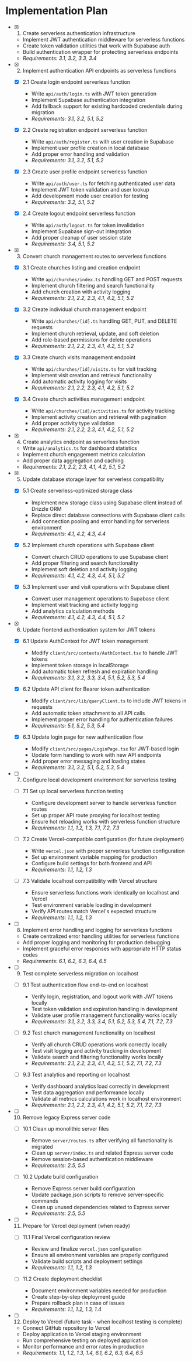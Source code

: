 # Implementation Plan

- [x] 1. Create serverless authentication infrastructure
  - Implement JWT authentication middleware for serverless functions
  - Create token validation utilities that work with Supabase auth
  - Build authentication wrapper for protecting serverless endpoints
  - _Requirements: 3.1, 3.2, 3.3, 3.4_

- [x] 2. Implement authentication API endpoints as serverless functions
  - [x] 2.1 Create login endpoint serverless function
    - Write `api/auth/login.ts` with JWT token generation
    - Implement Supabase authentication integration
    - Add fallback support for existing hardcoded credentials during migration
    - _Requirements: 3.1, 3.2, 5.1, 5.2_

  - [x] 2.2 Create registration endpoint serverless function
    - Write `api/auth/register.ts` with user creation in Supabase
    - Implement user profile creation in local database
    - Add proper error handling and validation
    - _Requirements: 3.1, 3.2, 5.1, 5.2_

  - [x] 2.3 Create user profile endpoint serverless function
    - Write `api/auth/user.ts` for fetching authenticated user data
    - Implement JWT token validation and user lookup
    - Add development mode user creation for testing
    - _Requirements: 3.2, 5.1, 5.2_

  - [x] 2.4 Create logout endpoint serverless function
    - Write `api/auth/logout.ts` for token invalidation
    - Implement Supabase sign-out integration
    - Add proper cleanup of user session state
    - _Requirements: 3.4, 5.1, 5.2_

- [x] 3. Convert church management routes to serverless functions
  - [x] 3.1 Create churches listing and creation endpoint
    - Write `api/churches/index.ts` handling GET and POST requests
    - Implement church filtering and search functionality
    - Add church creation with activity logging
    - _Requirements: 2.1, 2.2, 2.3, 4.1, 4.2, 5.1, 5.2_

  - [x] 3.2 Create individual church management endpoint
    - Write `api/churches/[id].ts` handling GET, PUT, and DELETE requests
    - Implement church retrieval, update, and soft deletion
    - Add role-based permissions for delete operations
    - _Requirements: 2.1, 2.2, 2.3, 4.1, 4.2, 5.1, 5.2_

  - [x] 3.3 Create church visits management endpoint
    - Write `api/churches/[id]/visits.ts` for visit tracking
    - Implement visit creation and retrieval functionality
    - Add automatic activity logging for visits
    - _Requirements: 2.1, 2.2, 2.3, 4.1, 4.2, 5.1, 5.2_

  - [x] 3.4 Create church activities management endpoint
    - Write `api/churches/[id]/activities.ts` for activity tracking
    - Implement activity creation and retrieval with pagination
    - Add proper activity type validation
    - _Requirements: 2.1, 2.2, 2.3, 4.1, 4.2, 5.1, 5.2_

- [x] 4. Create analytics endpoint as serverless function
  - Write `api/analytics.ts` for dashboard statistics
  - Implement church engagement metrics calculation
  - Add proper data aggregation and caching
  - _Requirements: 2.1, 2.2, 2.3, 4.1, 4.2, 5.1, 5.2_

- [x] 5. Update database storage layer for serverless compatibility
  - [x] 5.1 Create serverless-optimized storage class
    - Implement new storage class using Supabase client instead of Drizzle ORM
    - Replace direct database connections with Supabase client calls
    - Add connection pooling and error handling for serverless environment
    - _Requirements: 4.1, 4.2, 4.3, 4.4_

  - [x] 5.2 Implement church operations with Supabase client
    - Convert church CRUD operations to use Supabase client
    - Add proper filtering and search functionality
    - Implement soft deletion and activity logging
    - _Requirements: 4.1, 4.2, 4.3, 4.4, 5.1, 5.2_

  - [x] 5.3 Implement user and visit operations with Supabase client
    - Convert user management operations to Supabase client
    - Implement visit tracking and activity logging
    - Add analytics calculation methods
    - _Requirements: 4.1, 4.2, 4.3, 4.4, 5.1, 5.2_

- [x] 6. Update frontend authentication system for JWT tokens
  - [x] 6.1 Update AuthContext for JWT token management
    - Modify `client/src/contexts/AuthContext.tsx` to handle JWT tokens
    - Implement token storage in localStorage
    - Add automatic token refresh and expiration handling
    - _Requirements: 3.1, 3.2, 3.3, 3.4, 5.1, 5.2, 5.3, 5.4_

  - [x] 6.2 Update API client for Bearer token authentication
    - Modify `client/src/lib/queryClient.ts` to include JWT tokens in requests
    - Add automatic token attachment to all API calls
    - Implement proper error handling for authentication failures
    - _Requirements: 5.1, 5.2, 5.3, 5.4_

  - [x] 6.3 Update login page for new authentication flow
    - Modify `client/src/pages/LoginPage.tsx` for JWT-based login
    - Update form handling to work with new API endpoints
    - Add proper error messaging and loading states
    - _Requirements: 3.1, 3.2, 5.1, 5.2, 5.3, 5.4_

- [ ] 7. Configure local development environment for serverless testing
  - [ ] 7.1 Set up local serverless function testing
    - Configure development server to handle serverless function routes
    - Set up proper API route proxying for localhost testing
    - Ensure hot reloading works with serverless function structure
    - _Requirements: 1.1, 1.2, 1.3, 7.1, 7.2, 7.3_

  - [ ] 7.2 Create Vercel-compatible configuration (for future deployment)
    - Write `vercel.json` with proper serverless function configuration
    - Set up environment variable mapping for production
    - Configure build settings for both frontend and API
    - _Requirements: 1.1, 1.2, 1.3_

  - [ ] 7.3 Validate localhost compatibility with Vercel structure
    - Ensure serverless functions work identically on localhost and Vercel
    - Test environment variable loading in development
    - Verify API routes match Vercel's expected structure
    - _Requirements: 1.1, 1.2, 1.3_

- [ ] 8. Implement error handling and logging for serverless functions
  - Create centralized error handling utilities for serverless functions
  - Add proper logging and monitoring for production debugging
  - Implement graceful error responses with appropriate HTTP status codes
  - _Requirements: 6.1, 6.2, 6.3, 6.4, 6.5_

- [ ] 9. Test complete serverless migration on localhost
  - [ ] 9.1 Test authentication flow end-to-end on localhost
    - Verify login, registration, and logout work with JWT tokens locally
    - Test token validation and expiration handling in development
    - Validate user profile management functionality works locally
    - _Requirements: 3.1, 3.2, 3.3, 3.4, 5.1, 5.2, 5.3, 5.4, 7.1, 7.2, 7.3_

  - [ ] 9.2 Test church management functionality on localhost
    - Verify all church CRUD operations work correctly locally
    - Test visit logging and activity tracking in development
    - Validate search and filtering functionality works locally
    - _Requirements: 2.1, 2.2, 2.3, 4.1, 4.2, 5.1, 5.2, 7.1, 7.2, 7.3_

  - [ ] 9.3 Test analytics and reporting on localhost
    - Verify dashboard analytics load correctly in development
    - Test data aggregation and performance locally
    - Validate all metrics calculations work in localhost environment
    - _Requirements: 2.1, 2.2, 2.3, 4.1, 4.2, 5.1, 5.2, 7.1, 7.2, 7.3_

- [ ] 10. Remove legacy Express server code
  - [ ] 10.1 Clean up monolithic server files
    - Remove `server/routes.ts` after verifying all functionality is migrated
    - Clean up `server/index.ts` and related Express server code
    - Remove session-based authentication middleware
    - _Requirements: 2.5, 5.5_

  - [ ] 10.2 Update build configuration
    - Remove Express server build configuration
    - Update package.json scripts to remove server-specific commands
    - Clean up unused dependencies related to Express server
    - _Requirements: 2.5, 5.5_

- [ ] 11. Prepare for Vercel deployment (when ready)
  - [ ] 11.1 Final Vercel configuration review
    - Review and finalize `vercel.json` configuration
    - Ensure all environment variables are properly configured
    - Validate build scripts and deployment settings
    - _Requirements: 1.1, 1.2, 1.3_

  - [ ] 11.2 Create deployment checklist
    - Document environment variables needed for production
    - Create step-by-step deployment guide
    - Prepare rollback plan in case of issues
    - _Requirements: 1.1, 1.2, 1.3, 1.4_

- [ ] 12. Deploy to Vercel (future task - when localhost testing is complete)
  - Connect GitHub repository to Vercel
  - Deploy application to Vercel staging environment
  - Run comprehensive testing on deployed application
  - Monitor performance and error rates in production
  - _Requirements: 1.1, 1.2, 1.3, 1.4, 6.1, 6.2, 6.3, 6.4, 6.5_